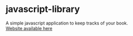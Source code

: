 # javascript-library

A simple javascript application to keep tracks of your book.  
<a href="https://zein3.github.io/javascript-library/">Website available here</a>
